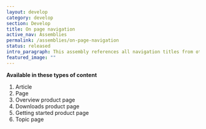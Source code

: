 ```yaml
---
layout: develop
category: develop
section: Develop
title: On page navigation
active_nav: Assemblies
permalink: /assemblies/on-page-navigation
status: released
intro_paragraph: This assembly references all navigation titles from other assemblies on the page and lists them out as jump-to links.
featured_image: ""
---
```

**Available in these types of content**

1. Article
2. Page
3. Overview product page
4. Downloads product page
5. Getting started product page
6. Topic page
